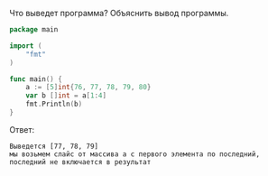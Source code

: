 Что выведет программа? Объяснить вывод программы.

```go
package main

import (
    "fmt"
)

func main() {
    a := [5]int{76, 77, 78, 79, 80}
    var b []int = a[1:4]
    fmt.Println(b)
}
```

Ответ:
```
Выведется [77, 78, 79]
мы возьмем слайс от массива а с первого элемента по последний, последний не включается в результат
```
